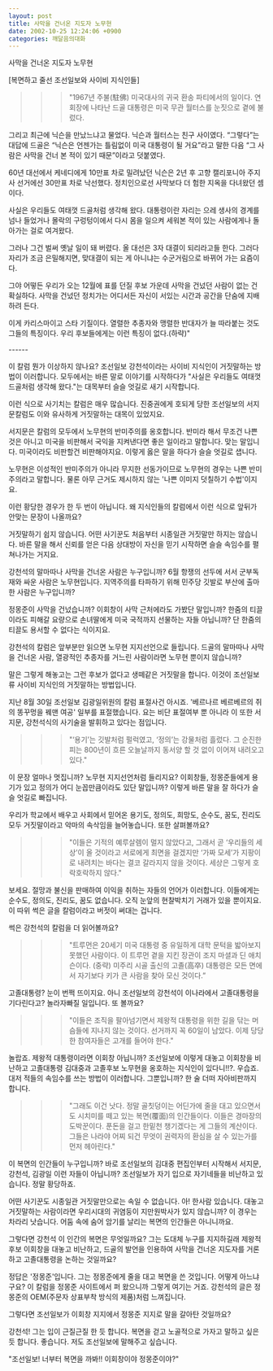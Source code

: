 ```yaml
---
layout: post
title: 사막을 건너온 지도자 노무현
date: 2002-10-25 12:24:06 +0900
categories: 깨달음의대화
---
```

사막을 건너온 지도자 노무현
  

  
[복면하고 줄선 조선일보와 사이비 지식인들]
  
>>>"1967년 주불(駐佛) 미국대사의 귀국 환송 파티에서의 일이다. 연회장에 나타난 드골 대통령은 미국 무관 월터스를 눈짓으로 곁에 불렀다.
  

  
그리고 최근에 닉슨을 만났느냐고 물었다. 닉슨과 월터스는 친구 사이였다. “그렇다”는 대답에 드골은 “닉슨은 언젠가는 틀림없이 미국 대통령이 될 거요”라고 말한 다음 “그 사람은 사막을 건너 본 적이 있기 때문”이라고 덧붙였다.
  

  
60년 대선에서 케네디에게 10만표 차로 밀려났던 닉슨은 2년 후 고향 캘리포니아 주지사 선거에선 30만표 차로 낙선했다. 정치인으로선 사막보다 더 험한 지옥을 다녀왔던 셈이다.
  

  
사실은 우리들도 여태껏 드골처럼 생각해 왔다. 대통령이란 자리는 으레 생사의 경계를 넘나 들었거나 몰락의 구렁텅이에서 다시 몸을 일으켜 세워본 적이 있는 사람에게나 돌아가는 걸로 여겨왔다.
  

  
그러나 그건 벌써 옛날 일이 돼 버렸다. 올 대선은 3자 대결이 되리라고들 한다. 그러다 자리가 조금 은밀해지면, 맞대결이 되는 게 아니냐는 수군거림으로 바뀌어 가는 요즘이다.
  

  
그야 어떻든 우리가 오는 12월에 표를 던질 후보 가운데 사막을 건넜던 사람이 없는 건 확실하다. 사막을 건넜던 정치가는 어디서든 자신이 서있는 시간과 공간을 단숨에 지배하려 든다.
  

  
이게 카리스마이고 스타 기질이다. 열렬한 추종자와 맹렬한 반대자가 늘 따라붙는 것도 그들의 특징이다. 우리 후보들에게는 이런 특징이 없다.(하략)"
  

  
\---\---
  

  
이 칼럼 뭔가 이상하지 않나요? 조선일보 강천석이라는 사이비 지식인이 거짓말하는 방법이 이러합니다. 모두에서는 바른 말로 이야기를 시작하다가 "사실은 우리들도 여태껏 드골처럼 생각해 왔다."는 대목부터 슬슬 엇길로 새기 시작합니다.
  

  
이런 식으로 사기치는 칼럼은 매우 많습니다. 진중권에게 호되게 당한 조선일보의 서지문칼럼도 이와 유사하게 거짓말하는 대목이 있었지요.
  

  
서지문은 칼럼의 모두에서 노무현의 반미주의를 옹호합니다. 반미라 해서 무조건 나쁜 것은 아니고 미국을 비판해서 국익을 지켜낸다면 좋은 일이라고 말합니다. 맞는 말입니다. 미국이라도 비판할건 비판해야지요. 이렇게 옳은 말을 하다가 슬슬 엇길로 샙니다.
  

  
노무현은 이성적인 반미주의가 아니라 무지한 선동가이므로 노무현의 경우는 나쁜 반미주의라고 말합니다. 물론 아무 근거도 제시하지 않는 '나쁜 이미지 덧칠하기 수법'이지요.
  

  
이런 황당한 경우가 한 두 번이 아닙니다. 왜 지식인들의 칼럼에서 이런 식으로 앞뒤가 안맞는 문장이 나올까요?
  

  
거짓말하기 쉽지 않습니다. 어떤 사기꾼도 처음부터 시종일관 거짓말만 하지는 않습니다. 바른 말을 해서 신뢰를 얻은 다음 상대방이 자신을 믿기 시작하면 슬슬 속임수를 펼쳐나가는 거지요.
  

  
강천석의 말마따나 사막을 건너온 사람은 누구입니까? 6월 항쟁의 선두에 서서 군부독재와 싸운 사람은 노무현입니다. 지역주의를 타파하기 위해 민주당 깃발로 부산에 출마한 사람은 누구입니까?
  

  
정몽준이 사막을 건넜습니까? 이회창이 사막 근처에라도 가봤단 말입니까? 한줌의 티끌이라도 피해갈 요량으로 손녀딸에게 미국 국적까지 선물하는 자들 아닙니까? 단 한줌의 티끌도 용서할 수 없다는 식이지요.
  

  
강천석의 칼럼은 앞부분만 읽으면 노무현 지지선언으로 들립니다. 드골의 말마따나 사막을 건너온 사람, 열광적인 추종자를 거느린 사람이라면 노무현 뿐이지 않습니까?
  

  
말은 그렇게 해놓고는 그런 후보가 없다고 생떼같은 거짓말을 합니다. 이것이 조선일보류 사이비 지식인의 거짓말하는 방법입니다.
  

  
지난 8월 30일 조선일보 김광일위원의 칼럼 표절사건 아시죠. '베르나르 베르베르의 쥐의 똥꾸멍을 꿰맨 여공' 일부를 표절했습니다. 요는 비단 표절여부 뿐 아니라 이 또한 서지문, 강천석식의 사기술을 발휘하고 있다는 점입니다.
  

  
>>>"‘용기’는 깃발처럼 펄럭였고, ‘정의’는 강물처럼 흘렀다. 그 순진한 피는 800년이 흐른 오늘날까지 동서양 할 것 없이 이어져 내려오고 있다."
  

  
이 문장 얼마나 멋집니까? 노무현 지지선언처럼 들리지요? 이회창들, 정몽준들에게 용기가 있고 정의가 어디 눈꼽만큼이라도 있단 말입니까? 이렇게 바른 말을 잘 하다가 슬슬 엇길로 빠집니다.
  

  
우리가 학교에서 배우고 사회에서 믿어온 용기도, 정의도, 희망도, 순수도, 꿈도, 진리도 모두 거짓말이라고 악마의 속삭임을 늘어놓습니다. 또한 살펴볼까요?
  

  
>>>"이들은 기적의 예루살렘이 멀지 않았다고, 그래서 곧 ‘우리들의 세상’이 올 것이라고 서로에게 최면을 걸겠지만 ‘가짜 모세’가 지팡이로 내려치는 바다는 결코 갈라지지 않을 것이다. 세상은 그렇게 호락호락하지 않다."
  

  
보세요. 절망과 불신을 판매하여 이익을 취하는 자들의 언어가 이러합니다. 이들에게는 순수도, 정의도, 진리도, 꿈도 없습니다. 오직 눈앞의 현찰박치기 거래가 있을 뿐이지요. 이 따위 썩은 글을 칼럼이라고 버젓이 써대는 겁니다.
  

  
썩은 강천석의 칼럼을 더 읽어볼까요?
  

  
>>>"트루먼은 20세기 미국 대통령 중 유일하게 대학 문턱을 밟아보지 못했던 사람이다. 이 트루먼 곁을 지킨 장관이 조지 마셜과 딘 애치슨이다. (중략) 미주리 시골 출신의 고졸(高卒) 대통령은 모든 면에서 자기보다 키가 큰 사람을 찾아 모신 것이다.”
  

  
고졸대통령? 눈이 번쩍 뜨이지요. 아니 조선일보의 강천석이 이나라에서 고졸대통령을 기다린다고? 놀라자빠질 일입니다. 또 볼까요?
  

  
>>>"이들은 조직을 팔아넘기면서 제왕적 대통령을 위한 길을 닦는 머슴들에 지나지 않는 것이다. 선거까지 꼭 60일이 남았다. 이제 당당한 참여자들은 고개를 들어야 한다."
  

  
놀랍죠. 제왕적 대통령이라면 이회창 아닙니까? 조선일보에 이렇게 대놓고 이회창을 비난하고 고졸대통령 김대중과 고졸후보 노무현을 옹호하는 지식인이 있다니!!?. 우습죠. 대저 적들의 속임수를 쓰는 방법이 이러합니다. 그뿐입니까? 한 술 더떠 자아비판까지 합니다.
  

  
>>>"그래도 이건 낫다. 정말 골칫덩이는 어딘가에 줄을 대고 있으면서도 시치미를 떼고 있는 복면(覆面)의 인간들이다. 이들은 경마장의 도박꾼이다. 푼돈을 걸고 한밑천 챙기겠다는 게 그들의 계산이다. 그들은 나라야 어찌 되건 무엇이 권력자의 환심을 살 수 있는가를 먼저 헤아린다."
  

  
이 복면의 인간들이 누구입니까? 바로 조선일보의 김대중 편집인부터 시작해서 서지문, 강천석, 김광일 이런 자들이 아닙니까? 조선일보가 자기 입으로 자기네들을 비난하고 있습니다. 정말 황당하죠.
  

  
어떤 사기꾼도 시종일관 거짓말만으로는 속일 수 없습니다. 아! 한사람 있습니다. 대놓고 거짓말하는 사람이라면 우리시대의 귀염둥이 지만원박사가 있지 않습니까? 이 경우는 차라리 낫습니다. 어둠 속에 숨어 암기를 날리는 복면의 인간들은 아니니까요.
  

  
그렇다면 강천석 이 인간의 복면은 무엇일까요? 그는 도대체 누구를 지지하길래 제왕적 후보 이회창을 대놓고 비난하고, 드골의 발언을 인용하여 사막을 건너온 지도자를 거론하고 고졸대통령을 논하는 것일까요?
  

  
정답은 '정몽준'입니다. 그는 정몽준에게 줄을 대고 복면을 쓴 것입니다. 어떻게 아느냐구요? 이 칼럼을 정몽준 사이트에서 퍼 왔으니까 그렇게 여기는 거죠. 강천석의 글은 정몽준의 OEM(주문자 상표부착 방식의 제품)처럼 느껴집니다.
  

  
그렇다면 조선일보가 이회창 지지에서 정몽준 지지로 말을 갈아탄 것일까요?
  

  
강천석! 그는 입이 근질근질 한 듯 합니다. 복면을 걷고 노골적으로 가자고 말하고 싶은 듯 합니다. 좋습니다. 저도 조선일보에 말해주고 싶습니다.
  

  
"조선일보! 너부터 복면을 까봐!! 이회창이야 정몽준이야?"